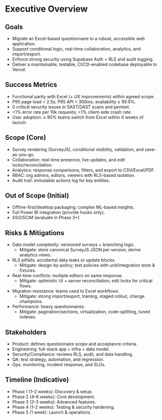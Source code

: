 # Executive Overview

## Goals

- Migrate an Excel-based questionnaire to a robust, accessible web application.
- Support conditional logic, real-time collaboration, analytics, and import/export.
- Enforce strong security using Supabase Auth + RLS and audit logging.
- Deliver a maintainable, testable, CI/CD-enabled codebase deployable to Vercel.

## Success Metrics

- Functional parity with Excel (+ UX improvements) within agreed scope.
- P95 page load < 2.5s; P95 API < 300ms; availability ≥ 99.9%.
- 0 critical security issues in SAST/DAST scans and pentest.
- <1% error rate per 10k requests; <1% client-side crash rate.
- User adoption: ≥ 90% teams switch from Excel within 4 weeks of launch.

## Scope (Core)

- Survey rendering (SurveyJS), conditional visibility, validation, and save-as-you-go.
- Collaboration: real-time presence, live updates, and edit locks/reconciliation.
- Analytics: response comparisons, filters, and export to CSV/Excel/PDF.
- RBAC: org admins, editors, viewers with RLS-based isolation.
- Audit trail: immutable actions log for key entities.

## Out of Scope (Initial)

- Offline-first/desktop packaging; complex ML-based insights.
- Full Power BI integration (provide hooks only).
- SSO/SCIM (evaluate in Phase 3+).

## Risks & Mitigations

- Data model complexity: versioned surveys + branching logic.
  - Mitigate: store canonical SurveyJS JSON per version; derive analytics views.
- RLS pitfalls: accidental data leaks or update blocks.
  - Mitigate: design-by-policy; test policies with unit/integration tests & fixtures.
- Real-time conflicts: multiple editors on same response.
  - Mitigate: optimistic UI + server reconciliation; edit locks for critical flows.
- Migration resistance: teams used to Excel workflows.
  - Mitigate: strong import/export, training, staged rollout, change champions.
- Performance: heavy questionnaires.
  - Mitigate: pagination/sections, virtualization, code-splitting, tuned indexes.

## Stakeholders

- Product: defines questionnaire scope and acceptance criteria.
- Engineering: full-stack app + infra + data model.
- Security/Compliance: reviews RLS, audit, and data handling.
- QA: test strategy, automation, and regression.
- Ops: monitoring, incident response, and SLOs.

## Timeline (Indicative)

- Phase 1 (1–2 weeks): Discovery & setup.
- Phase 2 (4–6 weeks): Core development.
- Phase 3 (2–3 weeks): Advanced features.
- Phase 4 (1–2 weeks): Testing & security hardening.
- Phase 5 (1 week): Launch & operations.

